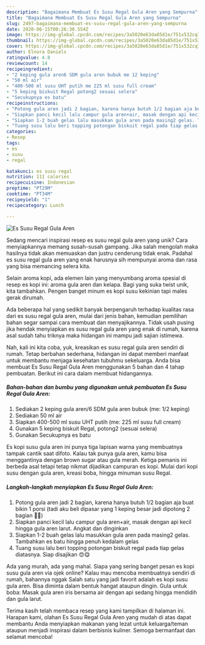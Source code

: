 ```yaml
---
description: "Bagaimana Membuat Es Susu Regal Gula Aren yang Sempurna"
title: "Bagaimana Membuat Es Susu Regal Gula Aren yang Sempurna"
slug: 2497-bagaimana-membuat-es-susu-regal-gula-aren-yang-sempurna
date: 2020-06-15T00:26:30.554Z
image: https://img-global.cpcdn.com/recipes/3a5020e63da85d1e/751x532cq70/es-susu-regal-gula-aren-foto-resep-utama.jpg
thumbnail: https://img-global.cpcdn.com/recipes/3a5020e63da85d1e/751x532cq70/es-susu-regal-gula-aren-foto-resep-utama.jpg
cover: https://img-global.cpcdn.com/recipes/3a5020e63da85d1e/751x532cq70/es-susu-regal-gula-aren-foto-resep-utama.jpg
author: Elnora Daniels
ratingvalue: 4.8
reviewcount: 14
recipeingredient:
- "2 keping gula aren6 SDM gula aren bubuk me 12 keping"
- "50 ml air"
- "400-500 ml susu UHT putih me 225 ml susu full cream"
- "5 keping biskuit Regal potong2 sesuai selera"
- "Secukupnya es batu"
recipeinstructions:
- "Potong gula aren jadi 2 bagian, karena hanya butuh 1/2 bagian aja buat bikin 1 porsi (tadi aku beli dipasar yang 1 keping besar jadi dipotong 2 bagian 🤭🙏)"
- "Siapkan panci kecil lalu campur gula aren+air, masak dengan api kecil hingga gula aren larut. Angkat dan dinginkan"
- "Siapkan 1-2 buah gelas lalu masukkan gula aren pada masing2 gelas. Tambahkan es batu hingga penuh kedalam gelas"
- "Tuang susu lalu beri topping potongan biskuit regal pada tiap gelas diatasnya. Siap disajikan 😍😋"
categories:
- Resep
tags:
- es
- susu
- regal

katakunci: es susu regal 
nutrition: 111 calories
recipecuisine: Indonesian
preptime: "PT29M"
cooktime: "PT34M"
recipeyield: "1"
recipecategory: Lunch

---
```



![Es Susu Regal Gula Aren](https://img-global.cpcdn.com/recipes/3a5020e63da85d1e/751x532cq70/es-susu-regal-gula-aren-foto-resep-utama.jpg)

Sedang mencari inspirasi resep es susu regal gula aren yang unik? Cara menyiapkannya memang susah-susah gampang. Jika salah mengolah maka hasilnya tidak akan memuaskan dan justru cenderung tidak enak. Padahal es susu regal gula aren yang enak harusnya sih mempunyai aroma dan rasa yang bisa memancing selera kita.

Selain aroma kopi, ada elemen lain yang menyumbang aroma spesial di resep es kopi ini: aroma gula aren dan kelapa. Bagi yang suka twist unik, kita tambahkan. Pengen banget minum es kopi susu kekinian tapi males gerak dirumah.

Ada beberapa hal yang sedikit banyak berpengaruh terhadap kualitas rasa dari es susu regal gula aren, mulai dari jenis bahan, kemudian pemilihan bahan segar sampai cara membuat dan menyajikannya. Tidak usah pusing jika hendak menyiapkan es susu regal gula aren yang enak di rumah, karena asal sudah tahu triknya maka hidangan ini mampu jadi sajian istimewa.


Nah, kali ini kita coba, yuk, kreasikan es susu regal gula aren sendiri di rumah. Tetap berbahan sederhana, hidangan ini dapat memberi manfaat untuk membantu menjaga kesehatan tubuhmu sekeluarga. Anda bisa membuat Es Susu Regal Gula Aren menggunakan 5 bahan dan 4 tahap pembuatan. Berikut ini cara dalam membuat hidangannya.

<!--inarticleads1-->

##### Bahan-bahan dan bumbu yang digunakan untuk pembuatan Es Susu Regal Gula Aren:

1. Sediakan 2 keping gula aren/6 SDM gula aren bubuk (me: 1/2 keping)
1. Sediakan 50 ml air
1. Siapkan 400-500 ml susu UHT putih (me: 225 ml susu full cream)
1. Gunakan 5 keping biskuit Regal, potong2 (sesuai selera)
1. Gunakan Secukupnya es batu


Es kopi susu gula aren ini punya tiga lapisan warna yang membuatnya tampak cantik saat difoto. Kalau tak punya gula aren, kamu bisa menggantinya dengan brown sugar atau gula merah. Ketiga pemanis ini berbeda asal tetapi tetap nikmat dijadikan campuran es kopi. Mulai dari kopi susu dengan gula aren, kreasi boba, hingga minuman susu Regal. 

<!--inarticleads2-->

##### Langkah-langkah menyiapkan Es Susu Regal Gula Aren:

1. Potong gula aren jadi 2 bagian, karena hanya butuh 1/2 bagian aja buat bikin 1 porsi (tadi aku beli dipasar yang 1 keping besar jadi dipotong 2 bagian 🤭🙏)
1. Siapkan panci kecil lalu campur gula aren+air, masak dengan api kecil hingga gula aren larut. Angkat dan dinginkan
1. Siapkan 1-2 buah gelas lalu masukkan gula aren pada masing2 gelas. Tambahkan es batu hingga penuh kedalam gelas
1. Tuang susu lalu beri topping potongan biskuit regal pada tiap gelas diatasnya. Siap disajikan 😍😋


Ada yang murah, ada yang mahal. Siapa yang sering banget pesan es kopi susu gula aren via ojek online? Kalau mau mencoba membuatnya sendiri di rumah, bahannya nggak Salah satu yang jadi favorit adalah es kopi susu gula aren. Bisa diminta dalam bentuk hangat ataupun dingin. Gula untuk boba: Masak gula aren iris bersama air dengan api sedang hingga mendidih dan gula larut. 

Terima kasih telah membaca resep yang kami tampilkan di halaman ini. Harapan kami, olahan Es Susu Regal Gula Aren yang mudah di atas dapat membantu Anda menyiapkan makanan yang lezat untuk keluarga/teman ataupun menjadi inspirasi dalam berbisnis kuliner. Semoga bermanfaat dan selamat mencoba!
